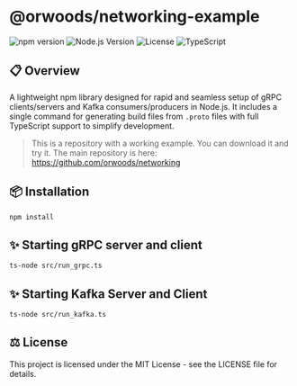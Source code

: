 # @orwoods/networking-example

![npm version](https://img.shields.io/npm/v/@orwoods/networking)
![Node.js Version](https://img.shields.io/badge/node-%3E%3D18-brightgreen)
![License](https://img.shields.io/npm/l/@orwoods/networking)
![TypeScript](https://img.shields.io/badge/TypeScript-100%25-blue)

## 📋 Overview

A lightweight npm library designed for rapid and seamless setup of gRPC clients/servers and Kafka consumers/producers in Node.js. It includes a single command for generating build files from `.proto` files with full TypeScript support to simplify development.

> This is a repository with a working example. You can download it and try it. The main repository is here: https://github.com/orwoods/networking

## 📦 Installation

```bash
npm install
```

## ✨ Starting gRPC server and client
```bash
ts-node src/run_grpc.ts
```

## ✨ Starting Kafka Server and Client
```bash
ts-node src/run_kafka.ts
```

## ⚖️ License
This project is licensed under the MIT License - see the LICENSE file for details.
